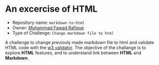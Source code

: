 # An excercise of HTML
* Repository name: `markdown-to-html`
* Owner: [Muhammad Fawad Rafique](https://github.com/fawadrafique)
* Type of Challenge: `Change markdown file to html`

A challenge to change previouly made markdown file to html and validate HTML code with the [w3 validator](https://validator.w3.org/). The objective of the challange is to explore **HTML** features, and to understand link between **HTML** and **Markdown**.